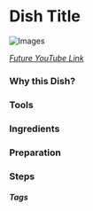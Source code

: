 # Dish Title
![Images](../images/*.jpg)

[*Future YouTube Link*]()

### Why this Dish?

### Tools

### Ingredients

### Preparation

### Steps

##### Tags